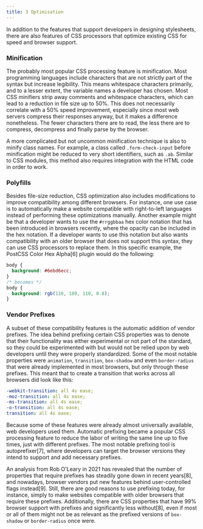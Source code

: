 ```yaml
---
title: 3 Optimisation
---
```


In addition to the features that support developers in designing stylesheets, there are also features of CSS processors that optimize existing CSS for speed and browser support.

### Minification

The probably most popular CSS processing feature is minification. Most programming languages include characters that are not strictly part of the syntax but increase legibility. This means whitespace characters primarily, and to a lesser extent, the variable names a developer has chosen. Most CSS minifiers strip away comments and whitespace characters, which can lead to a reduction in file size up to 50%. This does not necessarily correlate with a 50% speed improvement, especially since most web servers compress their responses anyway, but it makes a difference nonetheless. The fewer characters there are to read, the less there are to compress, decompress and finally parse by the browser.

A more complicated but not uncommon minification technique is also to minify class names. For example, a class called `.form-check-input` before minification might be reduced to very short identifiers, such as `.ab`. Similar to CSS modules, this method also requires integration with the HTML code in order to work.

### Polyfills

Besides file-size reduction, CSS optimization also includes modifications to improve compatibility among different browsers. For instance, one use case is to automatically make a website compatible with right-to-left languages instead of performing these optimizations manually. Another example might be that a developer wants to use the `#rrggbbaa` hex color notation that has been introduced in browsers recently, where the opacity can be included in the hex notation. If a developer wants to use this notation but also wants compatibility with an older browser that does not support this syntax, they can use CSS processors to replace them. In this specific example, the PostCSS Color Hex Alpha[6] plugin would do the following:

```css
body {
  background: #6ebd6ecc;
}
/* becomes */
body {
  background: rgb(110, 189, 110, 0.8);
}
```

### Vendor Prefixes

A subset of these compatibility features is the automatic addition of vendor prefixes. The idea behind prefixing certain CSS properties was to denote that their functionality was either experimental or not part of the standard, so they could be experimented with but would not be relied upon by web developers until they were properly standardized. Some of the most notable properties were `animation`, `transition`, `box-shadow` and even `border-radius` that were already implemented in most browsers, but only through these prefixes. This meant that to create a transition that works across all browsers did look like this:

```yaml
-webkit-transition: all 4s ease;
-moz-transition: all 4s ease;
-ms-transition: all 4s ease;
-o-transition: all 4s ease;
transition: all 4s ease;
```

Because some of these features were already almost universally available, web developers used them. Automatic prefixing became a popular CSS processing feature to reduce the labor of writing the same line up to five times, just with different prefixes. The most notable prefixing tool is autoprefixer[7], where developers can target the browser versions they intend to support and add necessary prefixes.

An analysis from Rob O'Leary in 2021 has revealed that the number of properties that require prefixes has steadily gone down in recent years[8], and nowadays, browser vendors put new features behind user-controlled flags instead[9]. Still, there are good reasons to use prefixing today, for instance, simply to make websites compatible with older browsers that require these prefixes. Additionally, there are CSS properties that have 99% browser support with prefixes and significantly less without[8], even if most or all of them might not be as relevant as the prefixed versions of `box-shadow` or `border-radius` once were.
